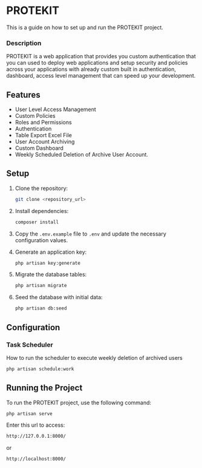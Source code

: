 # PROTEKIT

This is a guide on how to set up and run the PROTEKIT project.

### Description

PROTEKIT is a web application that provides you custom authentication that you can used to deploy web applications and setup security and policies across your applications with already custom built in authentication, dashboard, access level management that can speed up your development.

## Features

-   User Level Access Management
-   Custom Policies
-   Roles and Permissions
-   Authentication
-   Table Export Excel File
-   User Account Archiving
-   Custom Dashboard
-   Weekly Scheduled Deletion of Archive User Account.

## Setup

1. Clone the repository:

    ```bash
    git clone <repository_url>
    ```

2. Install dependencies:

    ```bash
    composer install
    ```

3. Copy the `.env.example` file to `.env` and update the necessary configuration values.

4. Generate an application key:

    ```bash
    php artisan key:generate
    ```

5. Migrate the database tables:

    ```bash
    php artisan migrate
    ```

6. Seed the database with initial data:
    ```bash
    php artisan db:seed
    ```

## Configuration

### Task Scheduler

How to run the scheduler to execute weekly deletion of archived users

```bash
php artisan schedule:work
```

## Running the Project

To run the PROTEKIT project, use the following command:

```bash
php artisan serve
```

Enter this url to access:

```bash
http://127.0.0.1:8000/
```

or

```bash
http://localhost:8000/
```
